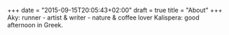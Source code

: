 +++
date = "2015-09-15T20:05:43+02:00"
draft = true
title = "About"
+++
Aky: runner - artist & writer - nature & coffee lover
Kalispera: good afternoon in Greek.



